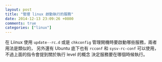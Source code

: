 ```yaml
---
layout: post
title: "管理 linux 啟動執行的服務"
date: 2014-12-13 23:09:26 +0800
comments: true
categories: ["linux"]
---
```


<!-- more -->

在 Liinux 使用 `update--rc.d` 或是 `chkconfig` 管理開機時要啟動哪些服務，兩者用法是類似的，
另外還有 Ubuntu 底下也有 `rcconf` 和 `sysv-rc-conf` 可以使用，不過上面的指令會提到關於執行 level 的概念
決定服務要在哪個時候執行。

